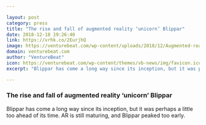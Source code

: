 ```yaml
---

layout: post
category: press
title: "The rise and fall of augmented reality ‘unicorn’ Blippar"
date: 2018-12-18 19:26:40
link: https://vrhk.co/2EurjhQ
image: https://venturebeat.com/wp-content/uploads/2018/12/Augmented-reality-examples-Retail-_-Magnum-_-Blippar-_-listing.jpg?fit=1921%2C1079&strip=all
domain: venturebeat.com
author: "VentureBeat"
icon: https://venturebeat.com/wp-content/themes/vb-news/img/favicon.ico
excerpt: "Blippar has come a long way since its inception, but it was perhaps a little too ahead of its time. AR is still maturing, and Blippar peaked too early."

---
```


### The rise and fall of augmented reality ‘unicorn’ Blippar

Blippar has come a long way since its inception, but it was perhaps a little too ahead of its time. AR is still maturing, and Blippar peaked too early.